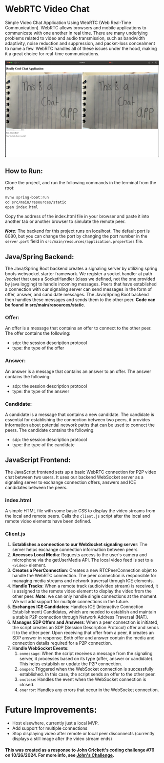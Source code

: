 # WebRTC Video Chat
Simple Video Chat Application Using WebRTC (Web Real-Time Communication). WebRTC allows browsers and mobile applications to communicate with one another in real time. 
There are many underlying problems related to video and audio transmission, such as bandwidth adaptivity, noise reduction and suppression, and packet-loss concealment to
name a few. WebRTC handles all of these issues under the hood, making it a great choice for real-time communications.

![img.png](src/main/resources/chat_app_example.png)
## How to Run:
Clone the project, and run the following commands in the terminal from the root:
```
mvnw spring-boot:run
cd src/main/resources/static
open index.html
```
Copy the address of the index.html file in your browser and paste it into another tab or another browser to simulate the remote peer.

***Note:*** The backend for this project runs on localhost. The default port is 8080, but you can change the port by changing the port number in the `server.port` field in `src/main/resources/application.properties` file.

## Java/Spring Backend:
The Java/Spring Boot backend creates a signaling server by utilizing spring boots websocket starter framework. We register a socket handler at path */socket* that uses a
SocketHandler (class we defined, not the one provided by java logging) to handle incoming messages. Peers that have established a connection with our signaling server can 
send messages in the form of offer, answer, and candidate messages. The Java/Spring Boot backend then handles these messages and sends them to the other peer. **Code can be
found in src/main/resources/static**.

### Offer:
An offer is a message that contains an offer to connect to the other peer. The offer contains the following:
- sdp: the session description protocol
- type: the type of the offer

### Answer:
An answer is a message that contains an answer to an offer. The answer contains the following:
- sdp: the session description protocol
- type: the type of the answer

### Candidate:
A candidate is a message that contains a new candidate. The candidate is essential for establishing the connection between two peers, it provides information about potential
network paths that can be used to connect the peers. The candidate contains the following:
- sdp: the session description protocol     
- type: the type of the candidate

## JavaScript Frontend:
The JavaScript frontend sets up a basic WebRTC connection for P2P video chat between two users. It uses our backend WebSocket server as a signaling server to exchange
connection offers, answers and ICE candidates between the peers.

### index.html
A simple HTML file with some basic CSS to display the video streams from the local and remote peers. Calls the `client.js` script after the local and remote video elements have been defined.

### Client.js
1. **Establishes a connection to our WebSocket signaling server**: The server helps exchange connection information between peers.
2. **Accesses Local Media**: Requests access to the user's camera and microphone via the getUserMedia API. The local video feed is set to a `<video>` element.
3. **Creates a PeerConnection**: Creates a new RTCPeerConnection objet to handle the WebRTC connection. The peer connection is responsible for managing media streams and network traversal through ICE elements.
4. **Handle Tracks**: When a remote track (audio/video stream) is received, it is assigned to the remote video element to display the video from the other peer. ***Note***: we can only handle single connections at the moment. We will add support for multiple connections in the future.
5. **Exchanges ICE Candidates**: Handles ICE (Interactive Connection Establishment) Candidates, which are needed to establish and maintain a stable P2P connection through Network Address Traversal (NAT).
6. **Manages SDP Offers and Answers**: When a peer connection is initiated, the script creates an SDP (Session Description Protocol) offer and sends it to the other peer. Upon receiving that offer from a peer, it creates an SDP answer in response. Both offer and answer contain the media and connection details required for a P2P connection.
7. **Handle WebSocket Events**: 
   1. `onmessage`: When the script receives a message from the signaling server, it processes based on its type (offer, answer or candidate). This helps establish or update the P2P connection.
   2. `onopen`: Triggered when the WebSocket connection is successfully established. In this case, the script sends an offer to the other peer.
   3. `onclose`: Handles the event when the WebSocket connection is closed.
   4. `onerror`: Handles any errors that occur in the WebSocket connection.

# Future Improvements:
- Host elsewhere, currently just a local MVP.
- Add support for multiple connections
- Stop displaying video after remote or local peer disconnects (currently displays a still image after the video stream ends)

#### This was created as a response to John Crickett's coding challenge #76 on 10/26/2024. For more info, see [John's Challenge](https://codingchallenges.substack.com/p/coding-challenge-76-build-your-own).